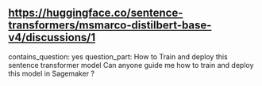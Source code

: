 ## https://huggingface.co/sentence-transformers/msmarco-distilbert-base-v4/discussions/1

contains_question: yes
question_part: How to Train and deploy this sentence transformer model
Can anyone guide me how to train and deploy this model in Sagemaker ?
